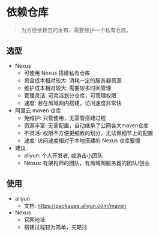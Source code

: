 # 依赖仓库

> 为方便依赖包的发布，需要维护一个私有仓库。

## 选型

- Nexus
  - 可使用 Nexus 搭建私有仓库
  - 资金成本相对较大: 消耗一定的服务器资源
  - 维护成本相对较大: 需要较多时间管理
  - 管理灵活: 可灵活划分仓库，可管理权限
  - 速度: 若在局域网内搭建，访问速度非常快
- 阿里云 maven 仓库
  - 免维护: 只管使用，无需管搭建过程
  - 资源丰富: 无需配置，自动继承了公网各大maven仓库
  - 不灵活: 权限不方便更细致的划分，无法做细节上的配置
  - 速度: 访问速度相对于本地搭建的 Nexus 仓库要慢
- 建议
  - aliyun: 个人开发者, 或游击小团队
  - Nexus: 有架构师的团队，有局域网服务器的团队/创业

## 使用

- aliyun
  - 文档: https://packages.aliyun.com/maven
- Nexus
  - 官网地址:
  - 搭建过程较为简单，先略过
